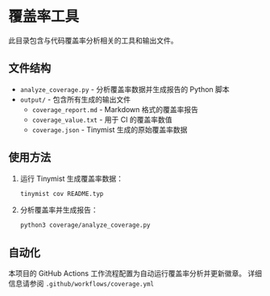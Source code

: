# 覆盖率工具

此目录包含与代码覆盖率分析相关的工具和输出文件。

## 文件结构

- `analyze_coverage.py` - 分析覆盖率数据并生成报告的 Python 脚本
- `output/` - 包含所有生成的输出文件
  - `coverage_report.md` - Markdown 格式的覆盖率报告
  - `coverage_value.txt` - 用于 CI 的覆盖率数值
  - `coverage.json` - Tinymist 生成的原始覆盖率数据

## 使用方法

1. 运行 Tinymist 生成覆盖率数据：

   ```bash
   tinymist cov README.typ
   ```

2. 分析覆盖率并生成报告：

   ```bash
   python3 coverage/analyze_coverage.py
   ```

## 自动化

本项目的 GitHub Actions 工作流程配置为自动运行覆盖率分析并更新徽章。
详细信息请参阅 `.github/workflows/coverage.yml`
